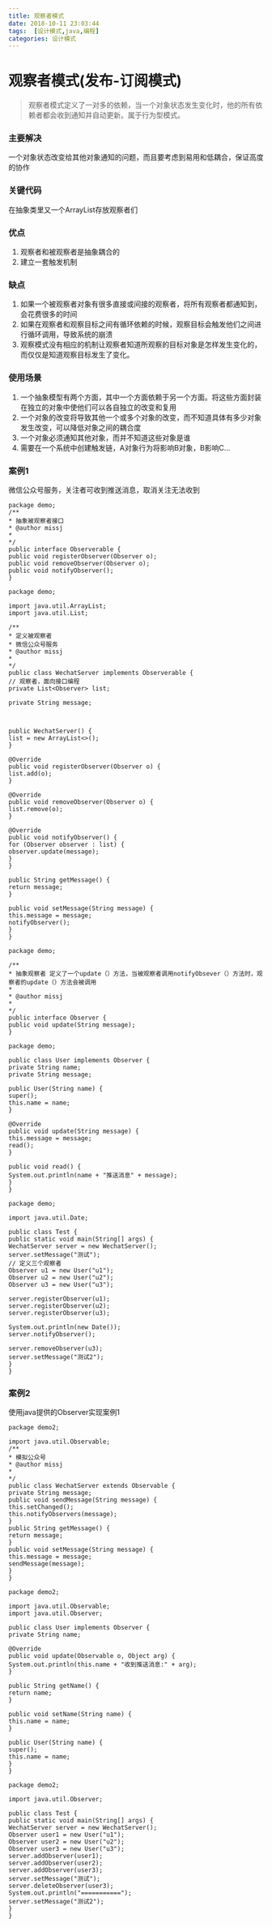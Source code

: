 ```yaml
---
title: 观察者模式
date: 2018-10-11 23:03:44
tags:  [设计模式,java,编程]
categories: 设计模式
---
```

观察者模式(发布-订阅模式)
============
> 观察者模式定义了一对多的依赖，当一个对象状态发生变化时，他的所有依赖者都会收到通知并自动更新。属于行为型模式。   
<!--more-->
### 主要解决  
一个对象状态改变给其他对象通知的问题，而且要考虑到易用和低耦合，保证高度的协作  
### 关键代码  
在抽象类里又一个ArrayList存放观察者们  
### 优点
1. 观察者和被观察者是抽象耦合的
2. 建立一套触发机制    

### 缺点
1. 如果一个被观察者对象有很多直接或间接的观察者，将所有观察者都通知到，会花费很多的时间
2. 如果在观察者和观察目标之间有循环依赖的时候，观察目标会触发他们之间进行循环调用，导致系统的崩溃
3. 观察模式没有相应的机制让观察者知道所观察的目标对象是怎样发生变化的，而仅仅是知道观察目标发生了变化。  

### 使用场景
1. 一个抽象模型有两个方面，其中一个方面依赖于另一个方面。将这些方面封装在独立的对象中使他们可以各自独立的改变和复用
2. 一个对象的改变将导致其他一个或多个对象的改变，而不知道具体有多少对象发生改变，可以降低对象之间的耦合度
3. 一个对象必须通知其他对象，而并不知道这些对象是谁
4. 需要在一个系统中创建触发链，A对象行为将影响B对象，B影响C...

### 案例1
微信公众号服务，关注者可收到推送消息，取消关注无法收到

```
package demo;
/**
* 抽象被观察者接口
* @author missj
*
*/
public interface Observerable {
public void registerObserver(Observer o);
public void removeObserver(Observer o);
public void notifyObserver();
}

```

```
package demo;

import java.util.ArrayList;
import java.util.List;

/**
* 定义被观察者
* 微信公众号服务
* @author missj
*
*/
public class WechatServer implements Observerable {
// 观察者，面向接口编程
private List<Observer> list;

private String message;



public WechatServer() {
list = new ArrayList<>();
}

@Override
public void registerObserver(Observer o) {
list.add(o);
}

@Override
public void removeObserver(Observer o) {
list.remove(o);
}

@Override
public void notifyObserver() {
for (Observer observer : list) {
observer.update(message);
}
}

public String getMessage() {
return message;
}

public void setMessage(String message) {
this.message = message;
notifyObserver();
}
}

```

```
package demo;

/**
* 抽象观察者 定义了一个update（）方法，当被观察者调用notifyObsever（）方法时，观察者的update（）方法会被调用
* 
* @author missj
*
*/
public interface Observer {
public void update(String message);
}

```

```
package demo;

public class User implements Observer {
private String name;
private String message;

public User(String name) {
super();
this.name = name;
}

@Override
public void update(String message) {
this.message = message;
read();
}

public void read() {
System.out.println(name + "推送消息" + message);
}
}

```

```
package demo;

import java.util.Date;

public class Test {
public static void main(String[] args) {
WechatServer server = new WechatServer();
server.setMessage("测试");
// 定义三个观察者
Observer u1 = new User("u1");
Observer u2 = new User("u2");
Observer u3 = new User("u3");

server.registerObserver(u1);
server.registerObserver(u2);
server.registerObserver(u3);

System.out.println(new Date());
server.notifyObserver();

server.removeObserver(u3);
server.setMessage("测试2");
}
}

```

### 案例2
使用java提供的Observer实现案例1

```
package demo2;

import java.util.Observable;
/**
* 模拟公众号
* @author missj
*
*/
public class WechatServer extends Observable {
private String message;
public void sendMessage(String message) {
this.setChanged();
this.notifyObservers(message);
}
public String getMessage() {
return message;
}
public void setMessage(String message) {
this.message = message;
sendMessage(message);
}
}

```

```
package demo2;

import java.util.Observable;
import java.util.Observer;

public class User implements Observer {
private String name;

@Override
public void update(Observable o, Object arg) {
System.out.println(this.name + "收到推送消息:" + arg);
}

public String getName() {
return name;
}

public void setName(String name) {
this.name = name;
}

public User(String name) {
super();
this.name = name;
}
}

```

```
package demo2;

import java.util.Observer;

public class Test {
public static void main(String[] args) {
WechatServer server = new WechatServer();
Observer user1 = new User("u1");
Observer user2 = new User("u2");
Observer user3 = new User("u3");
server.addObserver(user1);
server.addObserver(user2);
server.addObserver(user3);
server.setMessage("测试");
server.deleteObserver(user3);
System.out.println("===========");
server.setMessage("测试2");
}
}

```







